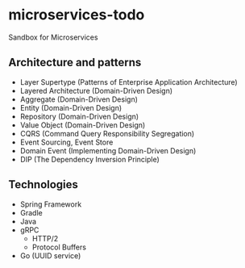 # microservices-todo
Sandbox for Microservices

## Architecture and patterns
- Layer Supertype (Patterns of Enterprise Application Architecture)
- Layered Architecture (Domain-Driven Design)
- Aggregate (Domain-Driven Design)
- Entity (Domain-Driven Design)
- Repository (Domain-Driven Design)
- Value Object (Domain-Driven Design)
- CQRS (Command Query Responsibility Segregation)
- Event Sourcing, Event Store
- Domain Event (Implementing Domain-Driven Design)
- DIP (The Dependency Inversion Principle)

## Technologies
- Spring Framework
- Gradle
- Java
- gRPC
  - HTTP/2
  - Protocol Buffers
- Go (UUID service)
